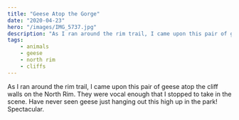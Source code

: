 ```yaml
---
title: "Geese Atop the Gorge"
date: "2020-04-23"
hero: "/images/IMG_5737.jpg"
description: "As I ran around the rim trail, I came upon this pair of geese atop the cliff walls on the North Rim. They were vocal enough that I stopped to take in the scene. "
tags:
    - animals
    - geese
    - north rim
    - cliffs
---
```


As I ran around the rim trail, I came upon this pair of geese atop the cliff walls on the North Rim. They were vocal enough that I stopped to take in the scene. Have never seen geese just hanging out this high up in the park! Spectacular.
